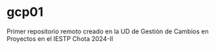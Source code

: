 # gcp01
Primer repositorio remoto creado en la UD de  Gestión de Cambios en Proyectos en el IESTP Chota 2024-II 
